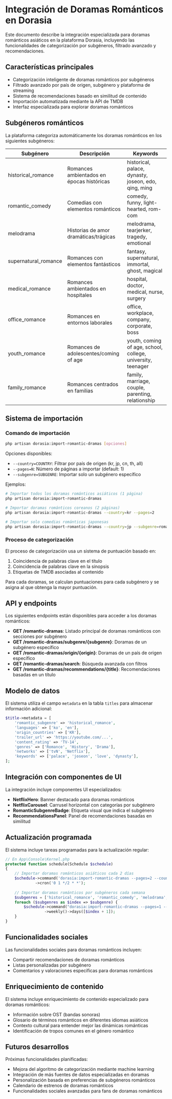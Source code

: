 # Integración de Doramas Románticos en Dorasia

Este documento describe la integración especializada para doramas románticos asiáticos en la plataforma Dorasia, incluyendo las funcionalidades de categorización por subgéneros, filtrado avanzado y recomendaciones.

## Características principales

- Categorización inteligente de doramas románticos por subgéneros
- Filtrado avanzado por país de origen, subgénero y plataforma de streaming
- Sistema de recomendaciones basado en similitud de contenido
- Importación automatizada mediante la API de TMDB
- Interfaz especializada para explorar doramas románticos

## Subgéneros románticos

La plataforma categoriza automáticamente los doramas románticos en los siguientes subgéneros:

| Subgénero | Descripción | Keywords |
|-----------|-------------|----------|
| historical_romance | Romances ambientados en épocas históricas | historical, palace, dynasty, joseon, edo, qing, ming |
| romantic_comedy | Comedias con elementos románticos | comedy, funny, light-hearted, rom-com |
| melodrama | Historias de amor dramáticas/trágicas | melodrama, tearjerker, tragedy, emotional |
| supernatural_romance | Romances con elementos fantásticos | fantasy, supernatural, immortal, ghost, magical |
| medical_romance | Romances ambientados en hospitales | hospital, doctor, medical, nurse, surgery | 
| office_romance | Romances en entornos laborales | office, workplace, company, corporate, boss |
| youth_romance | Romances de adolescentes/coming of age | youth, coming of age, school, college, university, teenager |
| family_romance | Romances centrados en familias | family, marriage, couple, parenting, relationship |

## Sistema de importación

### Comando de importación

```bash
php artisan dorasia:import-romantic-dramas [opciones]
```

Opciones disponibles:
- `--country=COUNTRY`: Filtrar por país de origen (kr, jp, cn, th, all)
- `--pages=N`: Número de páginas a importar (default: 1)
- `--subgenre=SUBGENRE`: Importar solo un subgénero específico

Ejemplos:
```bash
# Importar todos los doramas románticos asiáticos (1 página)
php artisan dorasia:import-romantic-dramas

# Importar doramas románticos coreanos (2 páginas)
php artisan dorasia:import-romantic-dramas --country=kr --pages=2

# Importar solo comedias románticas japonesas
php artisan dorasia:import-romantic-dramas --country=jp --subgenre=romantic_comedy
```

### Proceso de categorización

El proceso de categorización usa un sistema de puntuación basado en:

1. Coincidencia de palabras clave en el título
2. Coincidencia de palabras clave en la sinopsis
3. Etiquetas de TMDB asociadas al contenido

Para cada doramas, se calculan puntuaciones para cada subgénero y se asigna al que obtenga la mayor puntuación.

## API y endpoints

Los siguientes endpoints están disponibles para acceder a los doramas románticos:

- **GET /romantic-dramas**: Listado principal de doramas románticos con secciones por subgénero
- **GET /romantic-dramas/subgenre/{subgenre}**: Doramas de un subgénero específico
- **GET /romantic-dramas/origin/{origin}**: Doramas de un país de origen específico
- **GET /romantic-dramas/search**: Búsqueda avanzada con filtros
- **GET /romantic-dramas/recommendations/{title}**: Recomendaciones basadas en un título

## Modelo de datos

El sistema utiliza el campo `metadata` en la tabla `titles` para almacenar información adicional:

```php
$title->metadata = [
    'romantic_subgenre' => 'historical_romance',
    'languages' => ['ko', 'en'],
    'origin_countries' => ['KR'],
    'trailer_url' => 'https://youtube.com/...',
    'content_rating' => 'TV-14',
    'genres' => ['Romance', 'History', 'Drama'],
    'networks' => ['tvN', 'Netflix'],
    'keywords' => ['palace', 'joseon', 'love', 'dynasty'],
];
```

## Integración con componentes de UI

La integración incluye componentes UI especializados:

- **NetflixHero**: Banner destacado para doramas románticos
- **NetflixCarousel**: Carrusel horizontal con categorías por subgénero
- **RomanticSubgenreBadge**: Etiqueta visual que indica el subgénero
- **RecommendationsPanel**: Panel de recomendaciones basadas en similitud

## Actualización programada

El sistema incluye tareas programadas para la actualización regular:

```php
// En App\Console\Kernel.php
protected function schedule(Schedule $schedule)
{
    // Importar doramas románticos asiáticos cada 2 días
    $schedule->command('dorasia:import-romantic-dramas --pages=2 --country=all')
             ->cron('0 1 */2 * *');
             
    // Importar doramas románticos por subgéneros cada semana
    $subgenres = ['historical_romance', 'romantic_comedy', 'melodrama', 'office_romance', 'youth_romance'];
    foreach ($subgenres as $index => $subgenre) {
        $schedule->command("dorasia:import-romantic-dramas --pages=1 --subgenre={$subgenre}")
                 ->weekly()->days([$index + 1]);
    }
}
```

## Funcionalidades sociales

Las funcionalidades sociales para doramas románticos incluyen:

- Compartir recomendaciones de doramas románticos
- Listas personalizadas por subgénero
- Comentarios y valoraciones específicas para doramas románticos

## Enriquecimiento de contenido

El sistema incluye enriquecimiento de contenido especializado para doramas románticos:

- Información sobre OST (bandas sonoras)
- Glosario de términos románticos en diferentes idiomas asiáticos
- Contexto cultural para entender mejor las dinámicas románticas
- Identificación de tropos comunes en el género romántico

## Futuros desarrollos

Próximas funcionalidades planificadas:

- Mejora del algoritmo de categorización mediante machine learning
- Integración de más fuentes de datos especializadas en doramas
- Personalización basada en preferencias de subgéneros románticos
- Calendario de estrenos de doramas románticos
- Funcionalidades sociales avanzadas para fans de doramas románticos